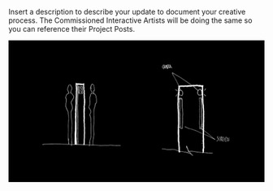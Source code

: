 Insert a description to describe your update to document your creative process. The Commissioned Interactive Artists will be doing the same so you can reference their Project Posts.

![Example Image](../project_images/concept_01.jpg?raw=true "Initial sketch")
